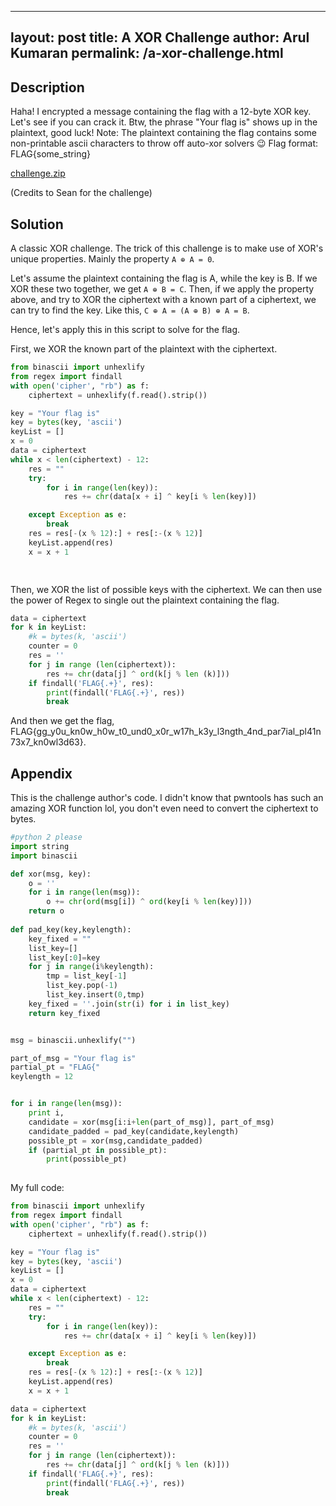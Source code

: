 
---
layout: post
title: A XOR Challenge
author: Arul Kumaran
permalink: /a-xor-challenge.html
---

## Description
Haha! I encrypted a message containing the flag with a 12-byte XOR key. Let's see if you can crack it. Btw, the phrase "Your flag is" shows up in the plaintext, good luck!
Note: The plaintext containing the flag contains some non-printable ascii characters to throw off auto-xor solvers :wink:
Flag format: FLAG{some_string}


[challenge.zip](https://github.com/xxdydx/blog/files/6801980/challenge.zip)


(Credits to Sean for the challenge)

## Solution
A classic XOR challenge. The trick of this challenge is to make use of XOR's unique properties. Mainly the property ```A ⊕ A = 0```. 


Let's assume the plaintext containing the flag is A, while the key is B. If we XOR these two together, we get ```A ⊕ B = C```. 
Then, if we apply the property above, and try to XOR the ciphertext with a known part of a ciphertext, we can try to find the key.
Like this, ```C ⊕ A = (A ⊕ B) ⊕ A = B```.


Hence, let's apply this in this script to solve for the flag.


First, we XOR the known part of the plaintext with the ciphertext.

```python
from binascii import unhexlify
from regex import findall
with open('cipher', "rb") as f:
    ciphertext = unhexlify(f.read().strip())

key = "Your flag is"
key = bytes(key, 'ascii')
keyList = []
x = 0
data = ciphertext
while x < len(ciphertext) - 12:
    res = ""
    try:
        for i in range(len(key)):
            res += chr(data[x + i] ^ key[i % len(key)])

    except Exception as e:
        break
    res = res[-(x % 12):] + res[:-(x % 12)]
    keyList.append(res)
    x = x + 1

    
```

Then, we XOR the list of possible keys with the ciphertext. We can then use the power of Regex to single out the plaintext containing the flag.


```python
data = ciphertext
for k in keyList:
    #k = bytes(k, 'ascii')
    counter = 0
    res = ''
    for j in range (len(ciphertext)):
        res += chr(data[j] ^ ord(k[j % len (k)]))
    if findall('FLAG{.+}', res):
        print(findall('FLAG{.+}', res))
        break
```

And then we get the flag, FLAG{gg_y0u_kn0w_h0w_t0_und0_x0r_w17h_k3y_l3ngth_4nd_par7ial_pl41n73x7_kn0wl3d63}.


## Appendix
This is the challenge author's code. I didn't know that pwntools has such an amazing XOR function lol, you don't even need to convert the ciphertext to bytes.

```python
#python 2 please
import string
import binascii

def xor(msg, key):
    o = ''
    for i in range(len(msg)):
        o += chr(ord(msg[i]) ^ ord(key[i % len(key)]))
    return o
  
def pad_key(key,keylength):
    key_fixed = ""
    list_key=[]
    list_key[:0]=key
    for j in range(i%keylength):
        tmp = list_key[-1]
        list_key.pop(-1)
        list_key.insert(0,tmp)
    key_fixed = ''.join(str(i) for i in list_key)
    return key_fixed


msg = binascii.unhexlify("")

part_of_msg = "Your flag is"
partial_pt = "FLAG{"
keylength = 12


for i in range(len(msg)):
    print i,
    candidate = xor(msg[i:i+len(part_of_msg)], part_of_msg)
    candidate_padded = pad_key(candidate,keylength)
    possible_pt = xor(msg,candidate_padded)
    if (partial_pt in possible_pt):
        print(possible_pt)
            
```

My full code:
```python
from binascii import unhexlify
from regex import findall
with open('cipher', "rb") as f:
    ciphertext = unhexlify(f.read().strip())

key = "Your flag is"
key = bytes(key, 'ascii')
keyList = []
x = 0
data = ciphertext
while x < len(ciphertext) - 12:
    res = ""
    try:
        for i in range(len(key)):
            res += chr(data[x + i] ^ key[i % len(key)])

    except Exception as e:
        break
    res = res[-(x % 12):] + res[:-(x % 12)]
    keyList.append(res)
    x = x + 1

data = ciphertext
for k in keyList:
    #k = bytes(k, 'ascii')
    counter = 0
    res = ''
    for j in range (len(ciphertext)):
        res += chr(data[j] ^ ord(k[j % len (k)]))
    if findall('FLAG{.+}', res):
        print(findall('FLAG{.+}', res))
        break
```

